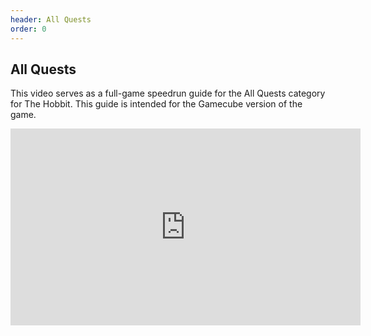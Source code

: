 ```yaml
---
header: All Quests
order: 0
---
```


## All Quests

This video serves as a full-game speedrun guide for the All Quests category for The Hobbit. This guide is intended for the Gamecube version of the game.

<iframe width="560" height="315" src="https://www.youtube.com/embed/MhvUoG4NdeA" frameborder="0" allow="accelerometer; autoplay; clipboard-write; encrypted-media; gyroscope; picture-in-picture" allowfullscreen></iframe>
